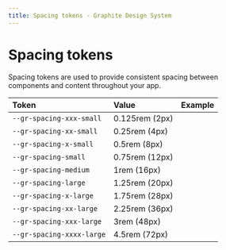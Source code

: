 ```yaml
---
title: Spacing tokens - Graphite Design System
---
```


# Spacing tokens

<p class="intro">Spacing tokens are used to provide consistent spacing between components and content throughout your app.</p>

| Token                     | Value          | Example                                |
| :------------------------ | :------------- | -------------------------------------- |
| `--gr-spacing-xxx-small`  | 0.125rem (2px) | <div class="h-3xs w-3xs bg-primary" /> |
| `--gr-spacing-xx-small`   | 0.25rem (4px)  | <div class="h-2xs w-2xs bg-primary" /> |
| `--gr-spacing-x-small`    | 0.5rem (8px)   | <div class="h-xs w-xs bg-primary" />   |
| `--gr-spacing-small`      | 0.75rem (12px) | <div class="h-sm w-sm bg-primary" />   |
| `--gr-spacing-medium`     | 1rem (16px)    | <div class="h-md w-md bg-primary" />   |
| `--gr-spacing-large`      | 1.25rem (20px) | <div class="h-lg w-lg bg-primary" />   |
| `--gr-spacing-x-large`    | 1.75rem (28px) | <div class="h-xl w-xl bg-primary" />   |
| `--gr-spacing-xx-large`   | 2.25rem (36px) | <div class="h-2xl w-2xl bg-primary" /> |
| `--gr-spacing-xxx-large`  | 3rem (48px)    | <div class="h-3xl w-3xl bg-primary" /> |
| `--gr-spacing-xxxx-large` | 4.5rem (72px)  | <div class="h-4xl w-4xl bg-primary" /> |
